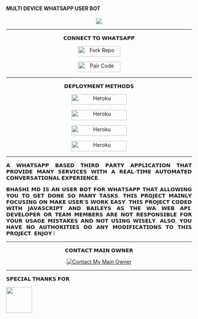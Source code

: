 #### MULTI DEVICE WHATSAPP USER BOT




<p align = center>   <img src="https://telegra.ph/file/c0b0cad12d5a3dea4d9cf.jpg"</p>
 
***


 <p align="center"> 𝗖𝗢𝗡𝗡𝗘𝗖𝗧 𝗧𝗢 𝗪𝗛𝗔𝗧𝗦𝗔𝗣𝗣

<p align="center">
<a href='https://github.com/BhashiMD/BhashiMD/fork' target="_blank"><img alt='Fork Repo' src='https://img.shields.io/badge/-Fork Repo-grey?style=for-the-badge&logo=github&logoColor=white'/< width=115 height=28/p></a>

<p align="center">
<a href='https://pair-web-public.koyeb.app/' target="_blank"><img alt='Pair Code' src='https://img.shields.io/badge/-Pair Code-darkgreen?style=for-the-badge&logo=Whatsapp&logoColor=white'/< width=115 height=28/p></a>

***


<p align="center"> 𝗗𝗘𝗣𝗟𝗢𝗬𝗠𝗘𝗡𝗧 𝗠𝗘𝗧𝗛𝗢𝗗𝗦

<p align="center">
<a href='https://signup.heroku.com/' target="_blank"><img alt='Heroku' src='https://img.shields.io/badge/-railway deploy-blue?style=for-the-badge&logo=railway&logoColor=white'/< width=150 height=28/p></a>

<p align="center">
<a href='https://signup.heroku.com/' target="_blank"><img alt='Heroku' src='https://img.shields.io/badge/-heroku ‎ deploy-blue?style=for-the-badge&logo=heroku&logoColor=white'/< width=150 height=28/p></a>

<p align="center">
<a href='https://signup.heroku.com/' target="_blank"><img alt='Heroku' src='https://img.shields.io/badge/-Render deploy-blue?style=for-the-badge&logo=render&logoColor=white'/< width=150 height=28/p></a>

<p align="center">
<a href='https://signup.heroku.com/' target="_blank"><img alt='Heroku' src='https://img.shields.io/badge/-koyeb deploy-blue?style=for-the-badge&logo=koyeb&logoColor=white'/< width=150 height=28/p></a> 
 
***

<p align="justify"> 𝗔 𝗪𝗛𝗔𝗧𝗦𝗔𝗣𝗣 𝗕𝗔𝗦𝗘𝗗 𝗧𝗛𝗜𝗥𝗗 𝗣𝗔𝗥𝗧𝗬 𝗔𝗣𝗣𝗟𝗜𝗖𝗔𝗧𝗜𝗢𝗡 𝗧𝗛𝗔𝗧 𝗣𝗥𝗢𝗩𝗜𝗗𝗘 𝗠𝗔𝗡𝗬 𝗦𝗘𝗥𝗩𝗜𝗖𝗘𝗦 𝗪𝗜𝗧𝗛 𝗔 𝗥𝗘𝗔𝗟-𝗧𝗜𝗠𝗘 𝗔𝗨𝗧𝗢𝗠𝗔𝗧𝗘𝗗 𝗖𝗢𝗡𝗩𝗘𝗥𝗦𝗔𝗧𝗜𝗢𝗡𝗔𝗟 𝗘𝗫𝗣𝗘𝗥𝗜𝗘𝗡𝗖𝗘.

<p align="justify"> 𝗕𝗛𝗔𝗦𝗛𝗜 𝗠𝗗 𝗜𝗦 𝗔𝗡 𝗨𝗦𝗘𝗥 𝗕𝗢𝗧 𝗙𝗢𝗥 𝗪𝗛𝗔𝗧𝗦𝗔𝗣𝗣 𝗧𝗛𝗔𝗧 𝗔𝗟𝗟𝗢𝗪𝗜𝗡𝗚 𝗬𝗢𝗨 𝗧𝗢 𝗚𝗘𝗧 𝗗𝗢𝗡𝗘 𝗦𝗢 𝗠𝗔𝗡𝗬 𝗧𝗔𝗦𝗞𝗦. 𝗧𝗛𝗜𝗦 𝗣𝗥𝗢𝗝𝗘𝗖𝗧 𝗠𝗔𝗜𝗡𝗟𝗬 𝗙𝗢𝗖𝗨𝗦𝗜𝗡𝗚 𝗢𝗡 𝗠𝗔𝗞𝗘 𝗨𝗦𝗘𝗥'𝗦 𝗪𝗢𝗥𝗞 𝗘𝗔𝗦𝗬. 𝗧𝗛𝗜𝗦 𝗣𝗥𝗢𝗝𝗘𝗖𝗧 𝗖𝗢𝗗𝗘𝗗 𝗪𝗜𝗧𝗛 𝗝𝗔𝗩𝗔𝗦𝗖𝗥𝗜𝗣𝗧 𝗔𝗡𝗗 𝗕𝗔𝗜𝗟𝗘𝗬𝗦 𝗔𝗦 𝗧𝗛𝗘 𝗪𝗔 𝗪𝗘𝗕 𝗔𝗣𝗜. 𝗗𝗘𝗩𝗘𝗟𝗢𝗣𝗘𝗥 𝗢𝗥 𝗧𝗘𝗔𝗠 𝗠𝗘𝗠𝗕𝗘𝗥𝗦 𝗔𝗥𝗘 𝗡𝗢𝗧 𝗥𝗘𝗦𝗣𝗢𝗡𝗦𝗜𝗕𝗟𝗘 𝗙𝗢𝗥 𝗬𝗢𝗨𝗥 𝗨𝗦𝗔𝗚𝗘 𝗠𝗜𝗦𝗧𝗔𝗞𝗘𝗦 𝗔𝗡𝗗 𝗡𝗢𝗧 𝗨𝗦𝗜𝗡𝗚 𝗪𝗜𝗦𝗘𝗟𝗬. 𝗔𝗟𝗦𝗢, 𝗬𝗢𝗨 𝗛𝗔𝗩𝗘 𝗡𝗢 𝗔𝗨𝗧𝗛𝗢𝗥𝗜𝗧𝗜𝗘𝗦 𝗗𝗢 𝗔𝗡𝗬 𝗠𝗢𝗗𝗜𝗙𝗜𝗖𝗔𝗧𝗜𝗢𝗡𝗦 𝗧𝗢 𝗧𝗛𝗜𝗦 𝗣𝗥𝗢𝗝𝗘𝗖𝗧. 𝗘𝗡𝗝𝗢𝗬 !

***

<p align="center"> 𝗖𝗢𝗡𝗧𝗔𝗖𝗧 𝗠𝗔𝗜𝗡 𝗢𝗪𝗡𝗘𝗥

<p align="center">
<a href='https://wa.me/+94786328485' target="_blank"><img alt='Contact My Main Owner' src='https://img.shields.io/badge/-Contact Owner-darkgreen?style=for-the-badge&logo=Whatsapp&logoColor=white'/></a>

***

𝗦𝗣𝗘𝗖𝗜𝗔𝗟 𝗧𝗛𝗔𝗡𝗞𝗦 𝗙𝗢𝗥

<p align = left> <img src="https://telegra.ph/file/d04c9bc108603e4a6b13a.jpg"<width=70 height=70/p>

